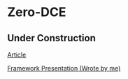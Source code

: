 # Zero-DCE

## Under Construction
[Article](https://arxiv.org/pdf/2001.06826.pdf)

[Framework Presentation (Wrote by me)](https://docs.google.com/presentation/d/1U0mvOiozegsjTXVPAgpzNoE1Y-Q6dpMv12H4aQrUk5o/edit?usp=sharing)
